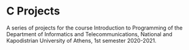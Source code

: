 # C Projects

A series of projects for the course Introduction to Programming of the Department of Informatics and Telecommunications, National and Kapodistrian University of Athens, 1st semester 2020-2021.
